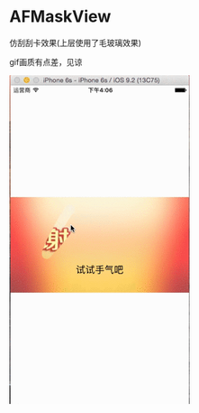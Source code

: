 # AFMaskView
仿刮刮卡效果(上层使用了毛玻璃效果)


gif画质有点差，见谅

![](https://github.com/AfryMask/AFMaskView/blob/master/AFMaskView.gif)
